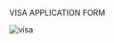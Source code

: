 VISA APPLICATION FORM

![visa](https://github.com/user-attachments/assets/a5435d1e-4dc2-4d20-aa80-d3ad9a4b27ac)
